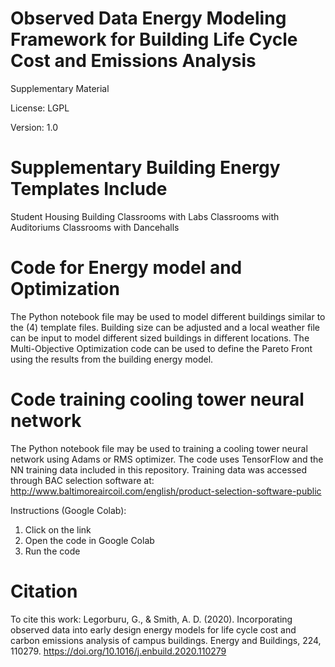 # Observed Data Energy Modeling Framework for Building Life Cycle Cost and Emissions Analysis

Supplementary Material

License: LGPL

Version: 1.0

# Supplementary Building Energy Templates Include
Student Housing Building
Classrooms with Labs
Classrooms with Auditoriums
Classrooms with Dancehalls

# Code for Energy model and Optimization
The Python notebook file may be used to model different buildings similar to the (4) template files.  Building size can be adjusted and a local weather file can be input to model different sized buildings in different locations.  The Multi-Objective Optimization code can be used to define the Pareto Front using the results from the building energy model.

# Code training cooling tower neural network
The Python notebook file may be used to training a cooling tower neural network using Adams or RMS optimizer.  The code uses TensorFlow and the NN training data included in this repository.  Training data was accessed through BAC selection software at: http://www.baltimoreaircoil.com/english/product-selection-software-public

Instructions (Google Colab):
1) Click on the link
2) Open the code in Google Colab
3) Run the code

# Citation
To cite this work: Legorburu, G., & Smith, A. D. (2020). Incorporating observed data into early design energy models for life cycle cost and carbon emissions analysis of campus buildings. Energy and Buildings, 224, 110279. https://doi.org/10.1016/j.enbuild.2020.110279
